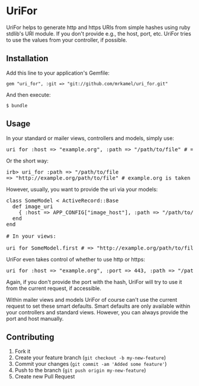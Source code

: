 
# UriFor

UriFor helps to generate http and https URIs from simple hashes using ruby stdlib's URI module.
If you don't provide e.g., the host, port, etc. UriFor tries to use the values from your controller, if possible.

## Installation

Add this line to your application's Gemfile:

    gem "uri_for", :git => "git://github.com/mrkamel/uri_for.git"

And then execute:

    $ bundle

## Usage

In your standard or mailer views, controllers and models, simply use:

<pre>
uri_for :host => "example.org", :path => "/path/to/file" # => "http://example.org/path/to/file
</pre>

Or the short way:

<pre>
irb> uri_for :path => "/path/to/file
=> "http://example.org/path/to/file" # example.org is taken from the current request
</pre>

However, usually, you want to provide the uri via your models:

<pre>
class SomeModel < ActiveRecord::Base
  def image_uri
    { :host => APP_CONFIG["image_host"], :path => "/path/to/file" }
  end
end

# In your views:

uri_for SomeModel.first # => "http://example.org/path/to/file"
</pre>

UriFor even takes control of whether to use http or https:

<pre>
uri_for :host => "example.org", :port => 443, :path => "/path/to/file" # => "https://example.org/path/to/file"
</pre>

Again, if you don't provide the port with the hash, UriFor will try to use it from
the current request, if accessible.

Within mailer views and models UriFor of course can't use the current
request to set these smart defaults. Smart defaults are only available within
your controllers and standard views. However, you can always provide the
port and host manually.

## Contributing

1. Fork it
2. Create your feature branch (`git checkout -b my-new-feature`)
3. Commit your changes (`git commit -am 'Added some feature'`)
4. Push to the branch (`git push origin my-new-feature`)
5. Create new Pull Request

